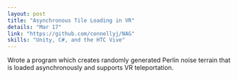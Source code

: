 ```yaml
---
layout: post
title: "Asynchronous Tile Loading in VR"
details: "Mar 17"
link: "https://github.com/connellyj/NAG"
skills: "Unity, C#, and the HTC Vive"
---
```


Wrote a program which creates randomly generated Perlin noise terrain that is loaded asynchronously and supports VR
teleportation.


